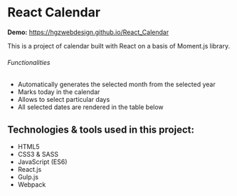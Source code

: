 # React Calendar

**Demo:** https://hgzwebdesign.github.io/React_Calendar

This is a project of calendar built with React on a basis of Moment.js library.

###### Functionalities

- Automatically generates the selected month from the selected year
- Marks today in the calendar
- Allows to select particular days
- All selected dates are rendered in the table below

## Technologies & tools used in this project:
- HTML5
- CSS3 & SASS
- JavaScript (ES6)
- React.js
- Gulp.js
- Webpack
